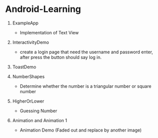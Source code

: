 # Android-Learning

1. ExampleApp
   
   * Implementation of Text View
   
2. InteractivityDemo
   
   * create a login page that need the username and password enter, after press the button should say log in.
   
3. ToastDemo

   

4. NumberShapes

   - Determine whether the number is a triangular number or square number

5. HigherOrLower

   - Guessing Number 

6. Animation and Animation 1

   - Animation Demo (Faded out and replace by another image)